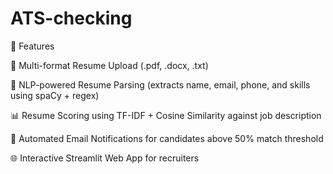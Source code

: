 # ATS-checking
🚀 Features

📂 Multi-format Resume Upload (.pdf, .docx, .txt)

🧠 NLP-powered Resume Parsing (extracts name, email, phone, and skills using spaCy + regex)

📊 Resume Scoring using TF-IDF + Cosine Similarity against job description

📧 Automated Email Notifications for candidates above 50% match threshold

🌐 Interactive Streamlit Web App for recruiters
